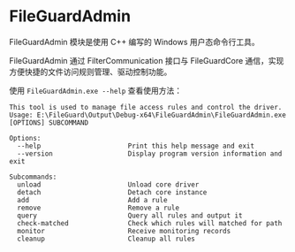 # FileGuardAdmin

FileGuardAdmin 模块是使用 C++ 编写的 Windows 用户态命令行工具。

FileGuardAdmin 通过 FilterCommunication 接口与 FileGuardCore 通信，实现方便快捷的文件访问规则管理、驱动控制功能。

使用 `FileGuardAdmin.exe --help` 查看使用方法：

```shell
This tool is used to manage file access rules and control the driver.
Usage: E:\FileGuard\Output\Debug-x64\FileGuardAdmin\FileGuardAdmin.exe [OPTIONS] SUBCOMMAND

Options:
  --help                      Print this help message and exit
  --version                   Display program version information and exit

Subcommands:
  unload                      Unload core driver
  detach                      Detach core instance
  add                         Add a rule
  remove                      Remove a rule
  query                       Query all rules and output it
  check-matched               Check which rules will matched for path
  monitor                     Receive monitoring records
  cleanup                     Cleanup all rules
```

